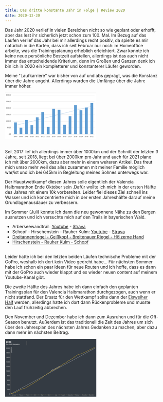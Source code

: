 ```yaml
---
title: Das dritte konstante Jahr in Folge | Review 2020
date: 2020-12-30
---
```

Das Jahr 2020 verlief in vielen Bereichen nicht so wie geplant oder erhofft, aber das lest ihr sicherlich jetzt schon zum 100. Mal. Im Bezug auf das Laufen verlief das Jahr bei mir allerdings recht positiv, da spielte es mir natürlich in die Karten, dass ich seit Februar nur noch im Homeoffice arbeite, was die Trainingsplanung erheblich erleichtert. Zwar konnte ich keine neue persönliche Bestzeit aufstellen, allerdings ist das auch nicht immer das entscheidende Kriterium, denn im Großen und Ganzen denk ich bin ich in 2020 ein kompletterer und konstanterer Läufer geworden.

Meine "Laufkarriere" war bisher von auf und abs geprägt, was die Konstanz über die Jahre angeht. Allerdings wurden die Umfänge über die Jahre immer höher.

![](/assets/images/Years_over_time-300x151.png)<br /><br />

Seit 2017 lief ich allerdings immer über 1000km und der Schnitt der letzten 3 Jahre, seit 2018, liegt bei über 2000km pro Jahr und auch für 2021 plane ich mit über 2000km, dazu aber mehr in einem weiteren Artikel. Das freut mich umso mehr weil das alles zusammen mit meiner Familie möglich war/ist und ich bei 645km in Begleitung meines Sohnes unterwegs war.

Der Hauptwettkampf diesen Jahres solle eigentlich der Valencia Halbmarathon Ende Oktober sein .Dafür wollte ich mich in der ersten Hälfte des Jahres mit einem 10k vorbereiten. Leider fiel dieses Ziel schnell ins Wasser und ich konzentrierte mich in der ersten Jahreshälfte darauf meine Grundlagenausdauer zu verbessern.

Im Sommer (Juli) konnte ich dann die neu gewonnene Nähe zu den Bergen ausnutzen und ich versuchte mich auf den Trails in bayerischen Wald.

* Arberseewandtrail: [Youtube](https://youtu.be/W4YSJA2AR10) - [Strava](https://www.strava.com/activities/3726015438)
* Schopf - Hirschenstein - Rauher Kulm: [Youtube](https://youtu.be/6_o4I1SRyh8) - [Strava](https://www.strava.com/activities/3759672769)
* [Dreitannenriegel - Geißkopf - Breitenauer Riegel - Hölzerne Hand](https://www.strava.com/activities/4052539067)
* [Hirschenstein - Rauher Kulm - Schopf](https://www.strava.com/activities/4300380509)<br /><br />

Leider hatte ich bei den letzten beiden Läufen technische Probleme mit der GoPro, weshalb ich dort kein Video gedreht habe... Für nächsten Sommer habe ich schon ein paar Ideen für neue Routen und ich hoffe, dass es dann mit der GoPro auch wieder klappt und es wieder neuen content auf meinem Youtube-Kanal gibt.

Die zweite Hälfte des Jahres habe ich dann einfach den geplanten Trainingsplan für den Valencia Halbmarathon durchgezogen, auch wenn er nicht stattfand. Der Ersatz für den Wettkampf sollte dann der [Eisweiher Half](https://www.strava.com/activities/4240359310) werden, allerdings hatte ich dort dann Rückenprobleme und musste den Lauf frühzeitig abbrechen.

Den November und Dezember habe ich dann zum Ausruhen und für die Off-Season benutzt. Außerdem ist das traditionell die Zeit des Jahres um sich über den Jahresplan des nächsten Jahres Gedanken zu machen, aber dazu dann mehr im nächsten Beitrag.

![](/assets/images/2020_year_progression-300x189.png)<br /><br />
